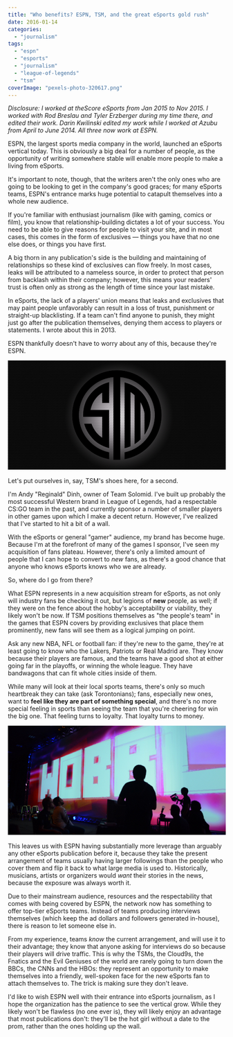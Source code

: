 ```yaml
---
title: "Who benefits? ESPN, TSM, and the great eSports gold rush"
date: 2016-01-14
categories: 
  - "journalism"
tags: 
  - "espn"
  - "esports"
  - "journalism"
  - "league-of-legends"
  - "tsm"
coverImage: "pexels-photo-320617.png"
---
```


_Disclosure: I worked at theScore eSports from Jan 2015 to Nov 2015. I worked with Rod Breslau and Tyler Erzberger during my time there, and edited their work. Darin Kwilinski edited my work while I worked at Azubu from April to June 2014. All three now work at ESPN._

ESPN, the largest sports media company in the world, launched an eSports vertical today. This is obviously a big deal for a number of people, as the opportunity of writing somewhere stable will enable more people to make a living from eSports.

It's important to note, though, that the writers aren't the only ones who are going to be looking to get in the company's good graces; for many eSports teams, ESPN's entrance marks huge potential to catapult themselves into a whole new audience.

If you're familiar with enthusiast journalism (like with gaming, comics or film), you know that relationship-building dictates a lot of your success. You need to be able to give reasons for people to visit your site, and in most cases, this comes in the form of exclusives — things you have that no one else does, or things you have first.

A big thorn in any publication's side is the building and maintaining of relationships so these kind of exclusives can flow freely. In most cases, leaks will be attributed to a nameless source, in order to protect that person from backlash within their company; however, this means your readers' trust is often only as strong as the length of time since your last mistake.

In eSports, the lack of a players' union means that leaks and exclusives that may paint people unfavorably can result in a loss of trust, punishment or straight-up blacklisting. If a team can't find anyone to punish, they might just go after the publication themselves, denying them access to players or statements. I wrote about this in 2013.

ESPN thankfully doesn't have to worry about any of this, because they're ESPN.

![TSM Banner](images/TSM_Banner.png)

Let's put ourselves in, say, TSM's shoes here, for a second.

I'm Andy "Reginald" Dinh, owner of Team Solomid. I've built up probably the most successful Western brand in League of Legends, had a respectable CS:GO team in the past, and currently sponsor a number of smaller players in other games upon which I make a decent return. However, I've realized that I've started to hit a bit of a wall.

With the eSports or general "gamer" audience, my brand has become huge. Because I'm at the forefront of many of the games I sponsor, I've seen my acquisition of fans plateau. However, there's only a limited amount of people that I can hope to convert to _new_ fans, as there's a good chance that anyone who knows eSports knows who we are already.

So, where do I go from there?

What ESPN represents in a new acquisition stream for eSports, as not only will industry fans be checking it out, but legions of **new** people, as well; if they were on the fence about the hobby's acceptability or viability, they likely won't be now. If TSM positions themselves as "the people's team" in the games that ESPN covers by providing exclusives that place them prominently, new fans will see them as a logical jumping on point.

Ask any new NBA, NFL or football fan: if they're new to the game, they're at least going to know who the Lakers, Patriots or Real Madrid are. They know because their players are famous, and the teams have a good shot at either going far in the playoffs, or winning the whole league. They have bandwagons that can fit whole cities inside of them.

While many will look at their local sports teams, there's only so much heartbreak they can take (ask Torontonians); fans, especially new ones, want to **feel like they are part of something special**, and there's no more special feeling in sports than seeing the team that you're cheering for win the big one. That feeling turns to loyalty. That loyalty turns to money.

![](images/wobble_banner.png)

This leaves us with ESPN having substantially more leverage than arguably any other eSports publication before it, because they take the present arrangement of teams usually having larger followings than the people who cover them and flip it back to what large media is used to. Historically, musicians, artists or organizers would _want_ their stories in the news, because the exposure was always worth it.

Due to their mainstream audience, resources and the respectability that comes with being covered by ESPN, the network now has something to offer top-tier eSports teams. Instead of teams producing interviews themselves (which keep the ad dollars and followers generated in-house), there is reason to let someone else in.

From my experience, teams _know_ the current arrangement, and will use it to their advantage; they know that anyone asking for interviews do so because their players will drive traffic. This is why the TSMs, the Cloud9s, the Fnatics and the Evil Geniuses of the world are rarely going to turn down the BBCs, the CNNs and the HBOs: they represent an opportunity to make themselves into a friendly, well-spoken face for the new eSports fan to attach themselves to. The trick is making sure they don't leave.

I'd like to wish ESPN well with their entrance into eSports journalism, as I hope the organization has the patience to see the vertical grow. While they likely won't be flawless (no one ever is), they will likely enjoy an advantage that most publications don't: they'll be the hot girl without a date to the prom, rather than the ones holding up the wall.
